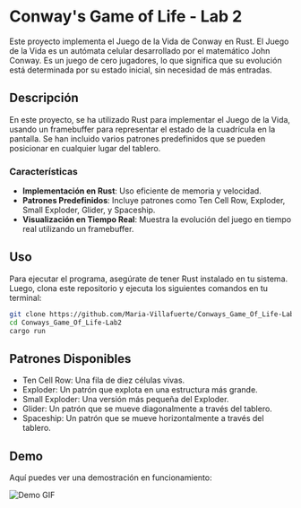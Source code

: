 # Conway's Game of Life - Lab 2

Este proyecto implementa el Juego de la Vida de Conway en Rust. El Juego de la Vida es un autómata celular desarrollado por el matemático John Conway. Es un juego de cero jugadores, lo que significa que su evolución está determinada por su estado inicial, sin necesidad de más entradas. 

## Descripción

En este proyecto, se ha utilizado Rust para implementar el Juego de la Vida, usando un framebuffer para representar el estado de la cuadrícula en la pantalla. Se han incluido varios patrones predefinidos que se pueden posicionar en cualquier lugar del tablero.

### Características

- **Implementación en Rust**: Uso eficiente de memoria y velocidad.
- **Patrones Predefinidos**: Incluye patrones como Ten Cell Row, Exploder, Small Exploder, Glider, y Spaceship.
- **Visualización en Tiempo Real**: Muestra la evolución del juego en tiempo real utilizando un framebuffer.

## Uso

Para ejecutar el programa, asegúrate de tener Rust instalado en tu sistema. Luego, clona este repositorio y ejecuta los siguientes comandos en tu terminal:

```bash
git clone https://github.com/Maria-Villafuerte/Conways_Game_Of_Life-Lab2.git
cd Conways_Game_Of_Life-Lab2
cargo run
```

## Patrones Disponibles

- Ten Cell Row: Una fila de diez células vivas.
- Exploder: Un patrón que explota en una estructura más grande.
- Small Exploder: Una versión más pequeña del Exploder.
- Glider: Un patrón que se mueve diagonalmente a través del tablero.
- Spaceship: Un patrón que se mueve horizontalmente a través del tablero.

## Demo

Aquí puedes ver una demostración en funcionamiento:

![Demo GIF](./lab2-Graficas.gif)